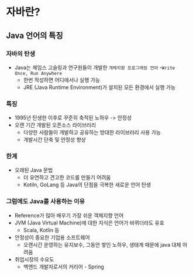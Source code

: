 # 자바란?
## Java 언어의 특징
### 자바의 탄생
- Java는 제임스 고슬링과 연구원들이 개발한 `개체지향 프로그래밍 언어`
-`Write Once, Run Anywhere`
    - 한번 작성하면 어디에서나 실행 가능
    - JRE (Java Runtime Environment)가 설치된 모든 환경에서 실행 가능

### 특징
- 1995년 탄생한 이후로 꾸준히 축적된 노하우 -> 안정성
- 오랜 기간 개발된 오픈소스 라이브러리
    - 다양한 사람들이 개발하고 공유하는 방대한 라이브러리 사용 가능
    - 개발시간 단축 및 안정성 향상

### 한계
- 오래된 Java 문법
    - 더 유연하고 견고한 코드를 만들기 어려움
    - Kotiln, GoLang 등 Java의 단점을 극복한 새로운 언어 탄생

### 그럼에도 Java를 사용하는 이유
- Reference가 많아 배우기 가장 쉬운 객체지향 언어
- JVM (Java Virtual Machine)에 대한 지식은 언어가 바뀌더라도 유효
    - Scala, Kotlin 등
- 안정성이 중요한 기업용 소프트웨어
    - 오랜시간 운영하는 유지보수, 그동안 쌓인 노하우, 생태계 때문에 java 대체 어려움
- 취업시장의 수요도
    - 백엔드 개발자로서의 커리어 - Spring


